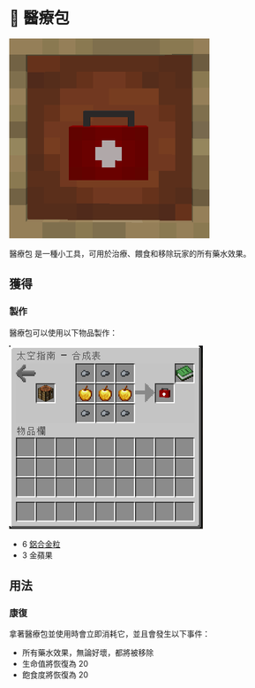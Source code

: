 # 🎲 醫療包

![](<../.gitbook/assets/image (219) (1).png>)

醫療包 是一種小工具，可用於治療、餵食和移除玩家的所有藥水效果。

## 獲得

### 製作

醫療包可以使用以下物品製作：

![](<../.gitbook/assets/image (223).png>)

* 6 [鋁合金粒](../item-1/lv-he-jin-li.md)
* 3 金蘋果

## 用法

### 康復

拿著醫療包並使用時會立即消耗它，並且會發生以下事件：

* 所有藥水效果，無論好壞，都將被移除
* 生命值將恢復為 20
* 飽食度將恢復為 20
